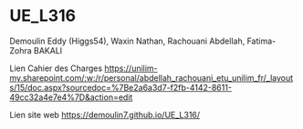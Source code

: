 # UE_L316
Demoulin Eddy (Higgs54), Waxin Nathan, Rachouani Abdellah, Fatima-Zohra BAKALI

Lien Cahier des Charges
https://unilim-my.sharepoint.com/:w:/r/personal/abdellah_rachouani_etu_unilim_fr/_layouts/15/doc.aspx?sourcedoc=%7Be2a6a3d7-f2fb-4142-8611-49cc32a4e7e4%7D&action=edit

Lien site web 
https://demoulin7.github.io/UE_L316/
